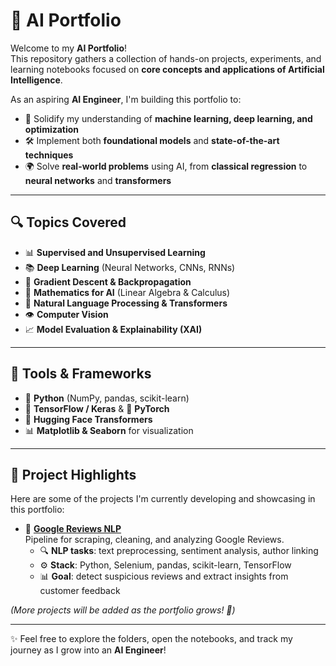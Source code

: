 # 🤖 AI Portfolio

Welcome to my **AI Portfolio**!  
This repository gathers a collection of hands-on projects, experiments, and learning notebooks focused on **core concepts and applications of Artificial Intelligence**.  

As an aspiring **AI Engineer**, I'm building this portfolio to:  

- 📌 Solidify my understanding of **machine learning, deep learning, and optimization**  
- 🛠️ Implement both **foundational models** and **state-of-the-art techniques**  
- 🌍 Solve **real-world problems** using AI, from **classical regression** to **neural networks** and **transformers**  

---

## 🔍 Topics Covered
- 📊 **Supervised and Unsupervised Learning**  
- 📚 **Deep Learning** (Neural Networks, CNNs, RNNs)  
- 🧠 **Gradient Descent & Backpropagation**  
- 🧮 **Mathematics for AI** (Linear Algebra & Calculus)  
- 🧾 **Natural Language Processing & Transformers**  
- 👁️ **Computer Vision**  
- 📈 **Model Evaluation & Explainability (XAI)**  

---

## 🚀 Tools & Frameworks
- 🐍 **Python** (NumPy, pandas, scikit-learn)  
- 🔶 **TensorFlow / Keras** & 🔷 **PyTorch**  
- 🤗 **Hugging Face Transformers**  
- 📊 **Matplotlib & Seaborn** for visualization  

---

## 🌟 Project Highlights

Here are some of the projects I'm currently developing and showcasing in this portfolio:  

- 📌 **[Google Reviews NLP](https://github.com/OLeandroRodrigues/ia-portfolio/tree/main/projects/nlp_classification/google-reviews-nlp)**  
Pipeline for scraping, cleaning, and analyzing Google Reviews.  
  - 🔍 **NLP tasks**: text preprocessing, sentiment analysis, author linking  
  - ⚙️ **Stack**: Python, Selenium, pandas, scikit-learn, TensorFlow  
  - 📊 **Goal**: detect suspicious reviews and extract insights from customer feedback 
  
*(More projects will be added as the portfolio grows! 🚀)*  

---

✨ Feel free to explore the folders, open the notebooks, and track my journey as I grow into an **AI Engineer**!  
